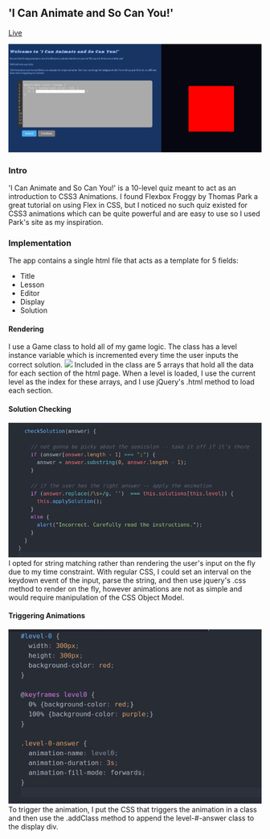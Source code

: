## 'I Can Animate and So Can You!'

[Live](http://dansulfaro.com/intro_to_animations/)

![](docs/screenshots/level1.jpg)
### Intro
'I Can Animate and So Can You!' is a 10-level quiz meant to act as an introduction to CSS3 Animations. I found Flexbox Froggy by Thomas Park a great tutorial on using Flex in CSS, but I noticed no such quiz existed for CSS3 animations which can be quite powerful and are easy to use so I used Park's site as my inspiration.

### Implementation
The app contains a single html file that acts as a template for 5 fields:
- Title
- Lesson
- Editor
- Display
- Solution

#### Rendering
I use a Game class to hold all of my game logic. The class has a level instance variable which is incremented every time the user inputs the correct solution.
![](docs/screenshots/loadLevels)
Included in the class are 5 arrays that hold all the data for each section of the html page. When a level is loaded, I use the current level as the index for these arrays, and I use jQuery's .html method to load each section.

#### Solution Checking
![](docs/screenshots/check.jpg)
I opted for string matching rather than rendering the user's input on the fly due to my time constraint. With regular CSS, I could set an interval on the keydown event of the input, parse the string, and then use jquery's .css method to render on the fly, however animations are not as simple and would require manipulation of the CSS Object Model.

#### Triggering Animations
![](docs/screenshots/animation.jpg)
To trigger the animation, I put the CSS that triggers the animation in a class and then use the .addClass method to append the level-#-answer class to the display div.

